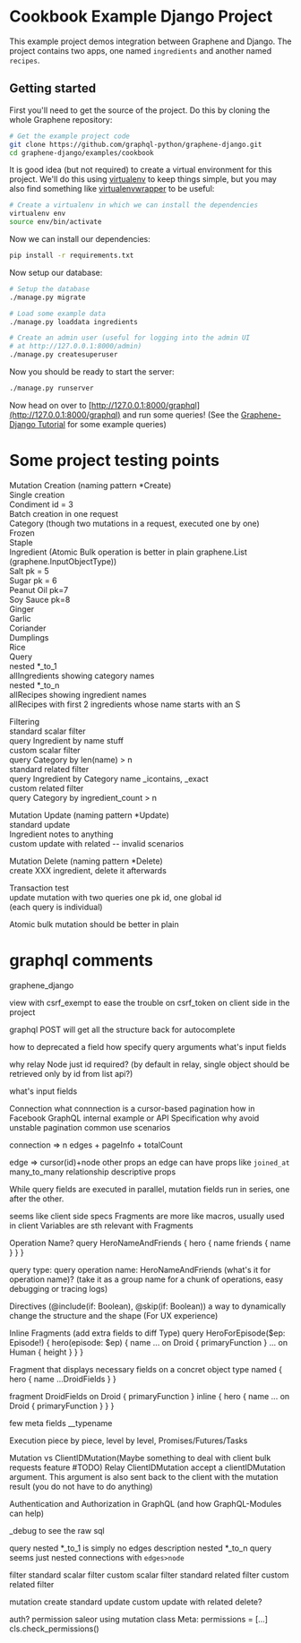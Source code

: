 Cookbook Example Django Project
===============================

This example project demos integration between Graphene and Django.
The project contains two apps, one named `ingredients` and another
named `recipes`.

Getting started
---------------

First you'll need to get the source of the project. Do this by cloning the
whole Graphene repository:

```bash
# Get the example project code
git clone https://github.com/graphql-python/graphene-django.git
cd graphene-django/examples/cookbook
```

It is good idea (but not required) to create a virtual environment
for this project. We'll do this using
[virtualenv](http://docs.python-guide.org/en/latest/dev/virtualenvs/)
to keep things simple,
but you may also find something like
[virtualenvwrapper](https://virtualenvwrapper.readthedocs.org/en/latest/)
to be useful:

```bash
# Create a virtualenv in which we can install the dependencies
virtualenv env
source env/bin/activate
```

Now we can install our dependencies:

```bash
pip install -r requirements.txt
```

Now setup our database:

```bash
# Setup the database
./manage.py migrate

# Load some example data
./manage.py loaddata ingredients

# Create an admin user (useful for logging into the admin UI
# at http://127.0.0.1:8000/admin)
./manage.py createsuperuser
```

Now you should be ready to start the server:

```bash
./manage.py runserver
```

Now head on over to
[http://127.0.0.1:8000/graphql](http://127.0.0.1:8000/graphql)
and run some queries!
(See the [Graphene-Django Tutorial](http://docs.graphene-python.org/projects/django/en/latest/tutorial-plain/#testing-our-graphql-schema)
for some example queries)


# Some project testing points
Mutation Creation (naming pattern *Create)    
    Single creation    
        Condiment id = 3    
    Batch creation in one request    
        Category (though two mutations in a request, executed one by one)    
            Frozen    
            Staple    
        Ingredient (Atomic Bulk operation is better in plain graphene.List    (graphene.InputObjectType))    
            Salt pk = 5    
            Sugar pk = 6    
            Peanut Oil pk=7    
            Soy Sauce pk=8    
            Ginger    
            Garlic    
            Coriander    
            Dumplings    
            Rice    
Query    
    nested *_to_1    
        allIngredients showing category names    
    nested *_to_n    
        allRecipes showing ingredient names    
        allRecipes with first 2 ingredients whose name starts with an S    

Filtering    
    standard scalar filter    
        query Ingredient by name stuff    
    custom scalar filter    
        query Category by len(name) > n    
    standard related filter    
        query Ingredient by Category name _icontains, _exact    
    custom related filter    
        query Category by ingredient_count > n    

Mutation Update (naming pattern *Update)    
    standard update     
        Ingredient notes to anything    
    custom update with related -- invalid scenarios    

Mutation Delete (naming pattern *Delete)    
    create XXX ingredient, delete it afterwards    

Transaction test    
    update mutation with two queries one pk id, one global id    
        (each query is individual)    
    
Atomic bulk mutation should be better in plain  



# graphql comments
graphene_django

view with csrf_exempt to ease the trouble on csrf_token on client side in the project

graphql POST will get all the structure back for autocomplete


how to deprecated a field
how specify query arguments
what's input fields

why relay Node just id required?
(by default in relay, single object should be retrieved only by id from list api?)

what's input fields



Connection
what
    connnection is a cursor-based pagination
how
    in Facebook GraphQL internal example or API Specification 
why
    avoid unstable pagination common use scenarios

connection => n edges + pageInfo + totalCount

edge => cursor(id)+node other props
an edge can have props like `joined_at` many_to_many relationship descriptive props

While query fields are executed in parallel, mutation fields run in series, one after the other.



seems like client side specs
Fragments are more like macros, usually used in client
Variables are sth relevant with Fragments

Operation Name?
    query HeroNameAndFriends {
        hero {
            name
            friends {
            name
            }
        }
    }

query type: query
operation name: HeroNameAndFriends
(what's it for operation name)? 
(take it as a group name for a chunk of operations, easy debugging or tracing logs)

Directives (@include(if: Boolean), @skip(if: Boolean))
    a way to dynamically change the structure and the shape (For UX experience)

Inline Fragments (add extra fields to diff Type)
    query HeroForEpisode($ep: Episode!) {
        hero(episode: $ep) {
            name
            ... on Droid {
            primaryFunction
            }
            ... on Human {
            height
            }
        }
    }


Fragment that displays necessary fields on a concret object type
named
{
  hero {
    name
    ...DroidFields
  }
}

fragment DroidFields on Droid {
  primaryFunction
}
inline
{
  hero {
    name
    ... on Droid {
      primaryFunction
    }
  }
}


few meta fields
    __typename


Execution 
    piece by piece, level by level, Promises/Futures/Tasks



Mutation vs ClientIDMutation(Maybe something to deal with client bulk requests feature #TODO)
    Relay ClientIDMutation accept a clientIDMutation argument. 
    This argument is also sent back to the client with the mutation result (you do not have to do anything)

Authentication and Authorization in GraphQL (and how GraphQL-Modules can help)

_debug to see the raw sql



query
    nested *_to_1 is simply no edges description
    nested *_to_n query
        seems just nested connections with `edges>node`

filter
    standard scalar filter
    custom scalar filter
    standard related filter
    custom related filter

mutation
    create
    standard update 
    custom update with related
    delete?

auth? permission saleor using mutation 
    class Meta:
        permissions = [...]
    cls.check_permissions()



